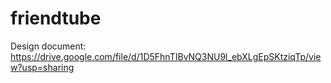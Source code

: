 # friendtube
Design document: https://drive.google.com/file/d/1D5FhnTIBvNQ3NU9l_ebXLgEpSKtziqTp/view?usp=sharing
